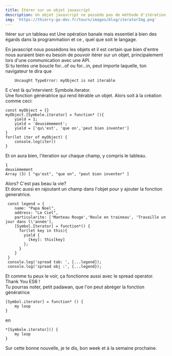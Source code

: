 ```yaml
---
title: Itérer sur un objet javascript
description: Un objet javascript ne possède pas de méthode d'itération, mais depuis ES6 , il y a une solution.
img: 'https://thierry-go-dev.fr/tourn/images/blog/iteratorImg.png'
---
```

   
Itérer sur un tableau est Une opération banale mais essentiel à bien des égards dans la programmation et ce , quel que soit le langage.   

En javascript nous possédons les objets et il est certain que bien d'entre nous auraient bien eu besoin de pouvoir itérer sur un objet, principalement lors d'une communication avec une API.   
Si tu tentes une boucle for...of ou for...in, peut importe laquelle, ton navigateur te dira que   
```bash[console]
    Uncaught TypeError: myObject is not iterable
```  
E c'est là qu'intervient: Symbole.iterator.   
Une fonction génératrice qui rend itérable un objet. Alors soit à la création comme ceci:   
```js[itarable.js]
const myObject = {}
myObject.[Symbole.iterator] = function* (){
    yield = 1;
    yield = 'deuxiémement';
    yield = ['qu\'est', 'que on','peut bien inventer']
}
for(let iter of myObject) {
    console.log(iter))
}
```   
Et on aura bien, l'iteration sur chaque champ, y compris le tableau.   
```bash[console]
1
deuxièmement
Array (3) [ "qu'est", "que on", "peut bien inventer" ]
```   
Alors? C'est pas beau la vie?   
Et donc aussi en rajoutant un champ dans l'objet pour y ajouter la fonction generatrice.   
```js[iterable.js]
 const legend = {
    name: "Papa Noel",
    address: "Le Ciel",
    particularite: ['Manteau Rouge','Roule en traineau', 'Travaille un jour dans l\'année'],
    [Symbol.Iterator] = function*() {
      for(let key in this){
        yield { 
          [key]: this[key]
        };
      }
    }
 }
 console.log('spread tab: ', [...legend]);
 console.log('spread obj :', {...legend});
 ```   
 Et comme tu peux le voir, ça fonctionne aussi avec le spread operator.   
 Thank You ES6 !   
 Tu pourras noter, petit padawan, que l'on peut abréger la fonction génératrice   
 ```js[]
 [Symbol.iterator] = function* () {
     my loop
 }
 ```   
 en   
 ```js[]
 *[Symbole.iterator]() {
     my loop
 }
 ```   
 Sur cette bonne nouvelle, je te dis, bon week et à la semaine prochaine.   





